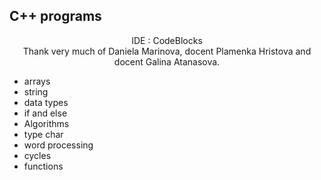 
## C++ programs
<p align="center">
IDE : CodeBlocks <br />
Thank very much of Daniela Marinova, docent Plamenka Hristova and docent Galina Atanasova.
<p align="center">
<ul>
  <li>arrays</li>
  <li>string</li>
  <li>data types</li>
  <li>if and else</li>
  <li>Algorithms</li>
  <li>type char</li>
  <li>word processing</li>
  <li>cycles</li>
  <li>functions</li>
</ul>
</p>
</p>
